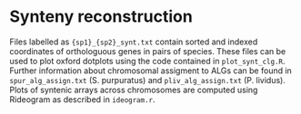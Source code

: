 # Synteny reconstruction 

Files labelled as `{sp1}_{sp2}_synt.txt` contain sorted and indexed coordinates of orthologuous genes in pairs of species. 
These files can be used to plot oxford dotplots using the code contained in `plot_synt_clg.R`. 
Further information about chromosomal assigment to ALGs can be found in `spur_alg_assign.txt` (S. purpuratus) and `pliv_alg_assign.txt` (P. lividus). 
Plots of syntenic arrays across chromosomes are computed using Rideogram as described in `ideogram.r`. 



